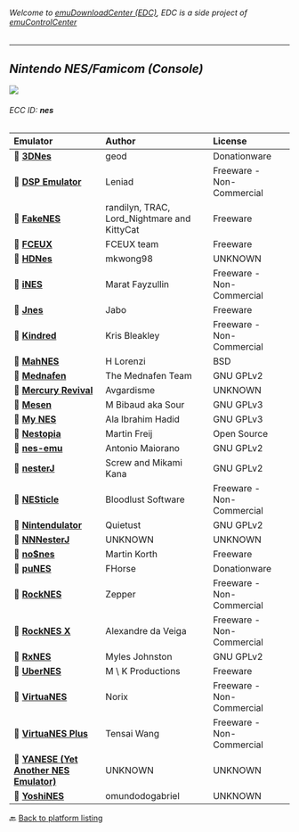 ###### Welcome to [emuDownloadCenter (EDC)](https://github.com/PhoenixInteractiveNL/emuDownloadCenter/wiki/), EDC is a side project of [emuControlCenter](https://github.com/PhoenixInteractiveNL/emuControlCenter/wiki/)
***
## _Nintendo NES/Famicom (Console)_
![](https://raw.githubusercontent.com/wiki/PhoenixInteractiveNL/emuDownloadCenter/images_platform/ecc_nes_teaser.png)
###### ECC ID: **nes**

| Emulator   | Author      | License     |
|:-----------|:------------|:------------|
| :file_folder: [**3DNes**](https://github.com/PhoenixInteractiveNL/emuDownloadCenter/wiki/Emulator-3dnes#menu) | geod | Donationware |
| :file_folder: [**DSP Emulator**](https://github.com/PhoenixInteractiveNL/emuDownloadCenter/wiki/Emulator-dsp#menu) | Leniad | Freeware - Non-Commercial |
| :file_folder: [**FakeNES**](https://github.com/PhoenixInteractiveNL/emuDownloadCenter/wiki/Emulator-fakenes#menu) | randilyn, TRAC, Lord_Nightmare and KittyCat | Freeware |
| :file_folder: [**FCEUX**](https://github.com/PhoenixInteractiveNL/emuDownloadCenter/wiki/Emulator-fceux#menu) | FCEUX team | Freeware |
| :file_folder: [**HDNes**](https://github.com/PhoenixInteractiveNL/emuDownloadCenter/wiki/Emulator-hdnes#menu) | mkwong98 | UNKNOWN |
| :file_folder: [**iNES**](https://github.com/PhoenixInteractiveNL/emuDownloadCenter/wiki/Emulator-ines#menu) | Marat Fayzullin | Freeware - Non-Commercial |
| :file_folder: [**Jnes**](https://github.com/PhoenixInteractiveNL/emuDownloadCenter/wiki/Emulator-jnes#menu) | Jabo | Freeware |
| :file_folder: [**Kindred**](https://github.com/PhoenixInteractiveNL/emuDownloadCenter/wiki/Emulator-kindred#menu) | Kris Bleakley | Freeware - Non-Commercial |
| :file_folder: [**MahNES**](https://github.com/PhoenixInteractiveNL/emuDownloadCenter/wiki/Emulator-mahnes#menu) | H Lorenzi | BSD |
| :file_folder: [**Mednafen**](https://github.com/PhoenixInteractiveNL/emuDownloadCenter/wiki/Emulator-mednafen#menu) | The Mednafen Team | GNU GPLv2 |
| :file_folder: [**Mercury Revival**](https://github.com/PhoenixInteractiveNL/emuDownloadCenter/wiki/Emulator-mercury#menu) | Avgardisme | UNKNOWN |
| :file_folder: [**Mesen**](https://github.com/PhoenixInteractiveNL/emuDownloadCenter/wiki/Emulator-mesen#menu) | M Bibaud aka Sour | GNU GPLv3 |
| :file_folder: [**My NES**](https://github.com/PhoenixInteractiveNL/emuDownloadCenter/wiki/Emulator-mynes#menu) | Ala Ibrahim Hadid | GNU GPLv3 |
| :file_folder: [**Nestopia**](https://github.com/PhoenixInteractiveNL/emuDownloadCenter/wiki/Emulator-nestopia#menu) | Martin Freij | Open Source |
| :file_folder: [**nes-emu**](https://github.com/PhoenixInteractiveNL/emuDownloadCenter/wiki/Emulator-nesemu#menu) | Antonio Maiorano | GNU GPLv2 |
| :file_folder: [**nesterJ**](https://github.com/PhoenixInteractiveNL/emuDownloadCenter/wiki/Emulator-nesterj#menu) | Screw and Mikami Kana | GNU GPLv2 |
| :file_folder: [**NESticle**](https://github.com/PhoenixInteractiveNL/emuDownloadCenter/wiki/Emulator-nesticle#menu) | Bloodlust Software | Freeware - Non-Commercial |
| :file_folder: [**Nintendulator**](https://github.com/PhoenixInteractiveNL/emuDownloadCenter/wiki/Emulator-nintendulator#menu) | Quietust | GNU GPLv2 |
| :file_folder: [**NNNesterJ**](https://github.com/PhoenixInteractiveNL/emuDownloadCenter/wiki/Emulator-nnnesterj#menu) | UNKNOWN | UNKNOWN |
| :file_folder: [**no$nes**](https://github.com/PhoenixInteractiveNL/emuDownloadCenter/wiki/Emulator-nones#menu) | Martin Korth | Freeware |
| :file_folder: [**puNES**](https://github.com/PhoenixInteractiveNL/emuDownloadCenter/wiki/Emulator-punes#menu) | FHorse | Donationware |
| :file_folder: [**RockNES**](https://github.com/PhoenixInteractiveNL/emuDownloadCenter/wiki/Emulator-rocknes#menu) | Zepper | Freeware - Non-Commercial |
| :file_folder: [**RockNES X**](https://github.com/PhoenixInteractiveNL/emuDownloadCenter/wiki/Emulator-rocknesx#menu) | Alexandre da Veiga | Freeware - Non-Commercial |
| :file_folder: [**RxNES**](https://github.com/PhoenixInteractiveNL/emuDownloadCenter/wiki/Emulator-rxnes#menu) | Myles Johnston | GNU GPLv2 |
| :file_folder: [**UberNES**](https://github.com/PhoenixInteractiveNL/emuDownloadCenter/wiki/Emulator-ubernes#menu) | M \ K Productions | Freeware |
| :file_folder: [**VirtuaNES**](https://github.com/PhoenixInteractiveNL/emuDownloadCenter/wiki/Emulator-virtuanes#menu) | Norix | Freeware - Non-Commercial |
| :file_folder: [**VirtuaNES Plus**](https://github.com/PhoenixInteractiveNL/emuDownloadCenter/wiki/Emulator-virtuanesplus#menu) | Tensai Wang | Freeware - Non-Commercial |
| :file_folder: [**YANESE (Yet Another NES Emulator)**](https://github.com/PhoenixInteractiveNL/emuDownloadCenter/wiki/Emulator-yanese#menu) | UNKNOWN | UNKNOWN |
| :file_folder: [**YoshiNES**](https://github.com/PhoenixInteractiveNL/emuDownloadCenter/wiki/Emulator-yoshines#menu) | omundodogabriel | UNKNOWN |

:back: [Back to platform listing](https://github.com/PhoenixInteractiveNL/emuDownloadCenter/wiki/EDC-Platform-List)
